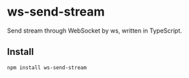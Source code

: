 # ws-send-stream

Send stream through WebSocket by ws, written in TypeScript.

## Install

```sh
npm install ws-send-stream
```
